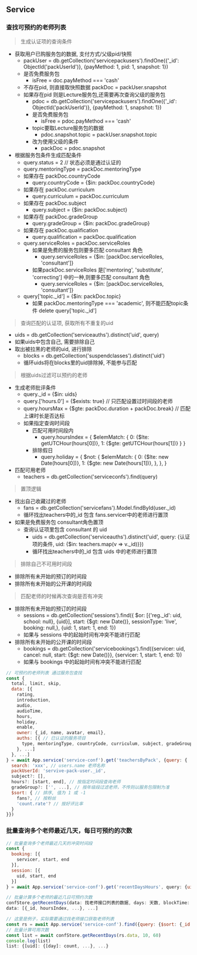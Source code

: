 ## Service

### 查找可预约的老师列表
> 生成认证项的查询条件
  - 获取用户已购服务包的数据, 支付方式/父级pid/快照
    - packUser = db.getCollection('servicepackusers').findOne({'_id': ObjectId('packUserId')}, {payMethod: 1, pid: 1, snapshot: 1})
    - 是否免费服务包
      - isFree = doc.payMethod === 'cash'
    - 不存在pid, 则直接取快照数据
      packDoc = packUser.snapshot
    - 如果存在pid 则是Lecture服务包,还需要再次查询父级的服务包
      - pdoc = db.getCollection('servicepackusers').findOne({'_id': ObjectId('packUserId')}, {payMethod: 1, snapshot: 1})
      - 是否免费服务包
        - isFree = pdoc.payMethod === 'cash'
      - topic要取Lecture服务包的数据
        - pdoc.snapshot.topic = packUser.snapshot.topic
      - 改为使用父级的条件
        - packDoc = pdoc.snapshot
  - 根据服务包条件生成匹配条件
    - query.status = 2 // 状态必须是通过认证的
    - query.mentoringType = packDoc.mentoringType
    - 如果存在 packDoc.countryCode
      - query.countryCode = {$in: packDoc.countryCode}
    - 如果存在 packDoc.curriculum
      - query.curriculum = packDoc.curriculum
    - 如果存在 packDoc.subject
      - query.subject = {$in: packDoc.subject}
    - 如果存在 packDoc.gradeGroup
      - query.gradeGroup = {$in: packDoc.gradeGroup}
    - 如果存在 packDoc.qualification
      - query.qualification = packDoc.qualification
    - query.serviceRoles = packDoc.serviceRoles
      - 如果是免费的服务包则要多匹配 consultant 角色
        - query.serviceRoles = {$in: [packDoc.serviceRoles, 'consultant']}
      - 如果packDoc.serviceRoles 是['mentoring', 'substitute', 'correcting'] 中的一种,则要多匹配 consultant 角色
        - query.serviceRoles = {$in: [packDoc.serviceRoles, 'consultant']}
    - query['topic._id'] = {$in: packDoc.topic}
      - 如果 packDoc.mentoringType === 'academic', 则不能匹配topic条件
        delete query['topic._id']

> 查询匹配的认证项, 获取所有不重复的uid
  - uids = db.getCollection('serviceauths').distinct('uid', query)
  - 如果uids中包含自己, 需要排除自己
  - 取出被拉黑的老师的uid, 进行排除
    - blocks = db.getCollection('suspendclasses').distinct('uid')
    - 循环uids将在blocks里的uid排除掉, 不能参与匹配

> 根据uids过滤可以预约的老师
  - 生成老师批评条件
    - query._id = {$in: uids}
    - query.['hours.0'] = {$exists: true} // 只匹配设置过时间段的老师
    - query.hoursMax = {$gte: packDoc.duration + packDoc.break} // 匹配上课时长是否达标
    - 如果指定查询时间段
      - 匹配可用时间段内
        - query.hoursIndex = {
            $elemMatch: {
              0: {$lte: getUTCHour(hours[0])},
              1: {$gte: getUTCHour(hours[1])}
            }
          }
      - 排除假日
        - query.holiday = {
          $not: {
            $elemMatch: {
              0: {$lte: new Date(hours[0])},
              1: {$gte: new Date(hours[1])},
            },
          },
        }
  - 匹配可用老师
    - teachers = db.getCollection('serviceconfs').find(query)

> 置顶逻辑
  - 找出自己收藏过的老师
    - fans = db.getCollection('servicefans').Model.findById(user._id)
    - 循环找出teachers中的_id 包含 fans.servicer中的老师进行置顶
  - 如果是免费服务包 consultant角色置顶
    - 查询认证项里包含 consultant 的 uid
      - uids = db.getCollection('serviceauths').distinct('uid', query: {认证项的条件, uid: {$in: teachers.map(v => v._id)}})
      - 循环找出teachers中的_id 包含 uids 中的老师进行置顶

> 排除自己不可用时间段
  - 排除所有未开始的预订的时间段
  - 排除所有未开始的公开课的时间段

> 匹配老师的时候再次查询是否有冲突
  - 排除所有未开始的预订的时间段
    - sessions = db.getCollection('sessions').find({
      $or: [{'reg._id': uid, school: null}, {uid}],
      start: {$gt: new Date()},
      sessionType: 'live',
      booking: null,}, {uid: 1, start: 1, end: 1})
    - 如果与 sessions 中的起始时间有冲突不能进行匹配
  - 排除所有未开始的公开课的时间段
    - bookings = db.getCollection('servicebookings').find({servicer: uid, cancel: null, start: {$gt: new Date()}}, {servicer: 1, start: 1, end: 1})
    - 如果与 bookings 中的起始时间有冲突不能进行匹配



```js
// 可预约的老师列表 通过服务包查找
const {
  total, limit, skip,
  data: [{
    rating,
    introduction,
    audio,
    audioTime,
    hours,
    holiday,
    enable,
    owner: {_id, name, avatar, email},
    auths: [{ // 已认证的服务项目
      type, mentoringType, countryCode, curriculum, subject, gradeGroup
    }, ...]
  }, ...]
} = await App.service('service-conf').get('teachersByPack', {query: {
  search: 'xxx', // users.name 老师名称
  packUserId: 'servive-pack-user._id',
  subject?: [],
  hours?: [start, end], // 按指定时间段查询老师
  gradeGroup?: ['', ...], // 按年级段过滤老师，不传则以服务包限制为准
  $sort: { // 排序, 值为 1 或 -1
    fans?, // 按粉丝
    'count.rate'? // 按好评比率
  }
}})
```

### 批量查询多个老师最近几天，每日可预约的次数

```js
// 批量查询多个老师最近几天的冲突时间段
const {
  booking: [{
    servicer, start, end
  }],
  session: [{
    uid, start, end
  }]
} = await App.service('service-conf').get('recentDaysHours', query: {uid: ['xxx', ...], days: 14})

// 批量计算多个老师的最近几日可预约次数
confStore.getRecentDays(data: 找老师接口列表的数据, days: 天数, blockTime: 预订多少分钟的课)
data: [{_id, hoursIndex, ...}, ...]

// 这里是例子，实际需要通过找老师接口获取老师列表
const rs = await App.service('service-conf').find({query: {$sort: {_id: -1}}})
// 批量计算可用次数
const list = await confStore.getRecentDays(rs.data, 10, 60)
console.log(list)
list: {[uid]: {[day]: count, ...}, ...}
```
